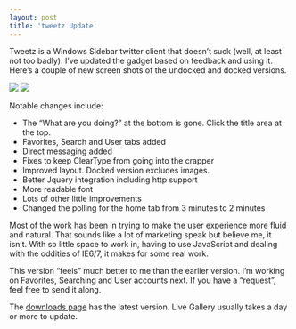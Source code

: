 ```yaml
---
layout: post
title: 'tweetz Update'
---
```

Tweetz is a Windows Sidebar twitter client that doesn’t suck (well, at least not too badly). I’ve updated the gadget based on feedback and using it. Here’s a couple of new screen shots of the undocked and docked versions.

![](/cdn/images/tweetz-expanded.png) ![](/cdn/images/tweetz.png)

Notable changes include:

  * The “What are you doing?” at the bottom is gone. Click the title area at the top.
  * Favorites, Search and User tabs added
  * Direct messaging added
  * Fixes to keep ClearType from going into the crapper
  * Improved layout. Docked version excludes images.
  * Better Jquery integration including http support
  * More readable font
  * Lots of other little improvements
  * Changed the polling for the home tab from 3 minutes to 2 minutes

Most of the work has been in trying to make the user experience more fluid and natural. That sounds like a lot of marketing speak but believe me, it isn’t. With so little space to work in, having to use JavaScript and dealing with the oddities of IE6/7, it makes for some real work.

This version “feels” much better to me than the earlier version. I’m working on Favorites, Searching and User accounts next. If you have a “request”, feel free to send it along.

The [downloads page](/downloads) has the latest version. Live Gallery usually takes a day or more to update.
